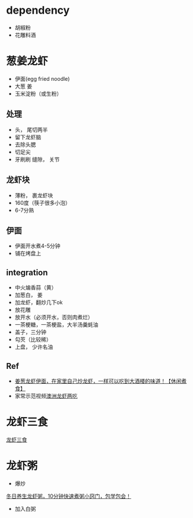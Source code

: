
# dependency

*  胡椒粉
*  花雕料酒

# 葱姜龙虾

*  伊面(egg fried noodle)
*  大葱 姜
*  玉米淀粉（或生粉）

## 处理

*  头， 尾切两半
*  留下龙虾脑
*  去除头腮
*  切足尖
*  牙刷刷 缝隙， 关节

## 龙虾块

*  薄粉， 裹龙虾块
*  160度（筷子很多小泡）
*  6-7分熟

## 伊面

*  伊面开水煮4-5分钟
*  铺在烤盘上

## integration

*  中火煸香蒜（黄）
*  加葱白， 姜
*  加龙虾，翻炒几下ok
*  放花雕
*  放开水（必须开水，否则肉煮烂）
*  一茶梗糖，一茶梗盐，大半汤羹蚝油
*  盖子，三分钟
*  勾芡（比较稀）
*  上盘， 少许名油


## Ref

*  [姜葱龙虾伊面，在家里自己炒龙虾，一样可以吃到大酒楼的味道！【休闲煮食】](https://www.youtube.com/watch?v=Vy_F7FgRVJ0)  
*  家常示范视频[澳洲龙虾两吃](https://www.youtube.com/watch?v=uN-U2FpF9gU)  
# 龙虾三食



[龙虾三食](https://www.youtube.com/watch?v=StvzMhUN-CE)

# 龙虾粥

*  爆炒

[冬日养生龙虾粥，10分钟快速煮粥小窍门，包学包会！](https://www.youtube.com/watch?v=e-jRvdm6j0Q)

*  加入白粥